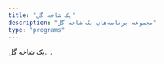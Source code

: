 ```yaml
---
title: "یک شاخه گل"
description: "مجموعه برنامه‌های یک شاخه گل"
type: "programs"
---
```


یک شاخه گل. 
 .
